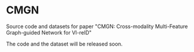 # CMGN
Source code and datasets for paper "CMGN: Cross-modality Multi-Feature Graph-guided Network for VI-reID"


The code and the dataset will be released soon.
